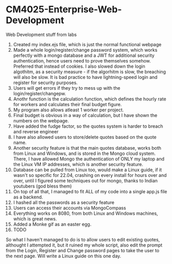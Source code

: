 # CM4025-Enterprise-Web-Development
Web Development stuff from labs

1. Created my index.ejs file, which is just the normal functional webpage
2. Made a whole login/register/change password system, which works perfectly with a mongo database and a JWT for additional security authentication, hence users need to prove themselves somehow. Preferred that instead of cookies. I also slowed down the login algothitm, as a security measure - if the algorhitm is slow, the breaching will also be slow. It is bad practice to have lightning-speed login and register for security purposes.
3. Users will get errors if they try to mess up with the login/register/changepw.
4. Anothr function is the calculation function, which defines the hourly rate for workers and calculates their final budget figure.
5. My program also allows atleast 1 worker per project.
6. Final budget is obvious in a way of calculation, but I have shown the numbers on the webpage.
7. Have added the fudge factor, so the quotes system is harder to breach and reverse engineer
8. I have also allowed users to store/delete quotes based on the quote name.
9. Another security feature is that the main quotes database, works both from Linux and Windows, and is stored in the Mongo cloud system. There, I have allowed Mongo the authentication of ONLY my laptop and the Linux VM IP addresses, which is another security feature. 
10. Database can be pulled from Linux too, would make a Linux guide, if it wasn't so specific for 22.04, crashing on every install for hours over and over, until I figured some techniques out for mongo, thanks to Indian youtubers (god bless them)
11. On top of all that, I managed to fit ALL of my code into a single app.js file as a backend.
12. I hashed all the passwords as a security feature
13. Users can access their accounts via MongoCompass
14. Everything works on 8080, from both Linux and Windows machines, which is great news.
15. Added a Monke gif as an easter egg.
16. TODO

So what I haven't managed to do is to allow users to edit existing quotes, althought I attempted it, but it ruined my whole script, also edit the prompt from the Login, Register and Change password pages to take the user to the next page.
Will write a Linux guide on this one day.
